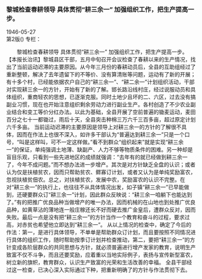 ### 黎城检查春耕领导  具体贯彻“耕三余一”  加强组织工作，把生产提高一步。  

1946-05-27  
第2版()
专栏：

　　黎城检查春耕领导
    具体贯彻“耕三余一” 
    加强组织工作，把生产提高一步。
    【本报长治讯】黎城县区干部，五月中旬召开会议检查了春耕以来的生产情况，找出了当前运动迟滞的主要原因。从今年三月份的春耕动员后，全县的互助组经过了重新整顿，解决了去年遗留下的不等价、没有算清账等问题，运动有了新的开展；有十多个村，已经能依据农户自己的“耕三余一”、“耕二余一”计划组织活动，干部对实现耕三余一的方针，开始有了新的了解。邯长路沿线村庄，经过说服动员和具体组织，重商轻农的思想，已逐渐克服。同时土地少且坏的二、六区，过去没有搞副业习惯，现在也开始注意组织剩余劳动力进行副业生产。各村创造了不少农业副业结合和变工等价分红办法。以此为基础，全县开展了空前普遍的锄麦运动，麦田百分之七十一都锄过，雨后十天，全县突击种棉三万六千三百多亩，超过原定计划六千多亩。
    当前运动迟滞的主要原因是领导上对耕三余一的方针的了解很不具体，因而在作法上也很不深入，如许多干部认为“普遍达到耕三余一”只是一个口号，“叫是这样叫，可不一定这样做。”看不到群众“组织起来”就是实现“耕三余一”的保证，单纯强调土地薄、缺副产、人力不够等物质条件的困难。另一种却是盲目乐观，只看到一些先进地区的成绩就强调：“去年有的就已经做到耕三余一了，今年不成问题。”而不想办法进一步增产。其次是对方针缺乏全盘的认识；或者认为仅是扶植贫农，因而只帮助贫农、鳏寡订计划，或者又认为是单纯奖励富农，忽视扶植贫佃农。总之，对扶植贫农，发展中农，奖励富农的认识不完整。在对“耕三余一”的执行上，也往往不从具体情况出发，如子镇“耕三余一”已早能做到，还硬要群众订“耕三余一”计划，因此群众反映说：“耕三余一咱躺下也能达到了。”有的把推广优良品种当做增产的唯一办法，因而机械的在山地也到处推广优良品种，如黄草沾的薄地连一般庄稼还长不好而硬去推广金皇后，遭群众反对，因而失败。最后一点是没有把“耕三余一”的方针当作一个教育和奋斗的过程，要求过高，对赤贫也希望他立即达到“耕三余一”。
    从以上情况的检查中，确定了今后的作法：第一，是进行具体领导，不单单是帮助群众订计划，而且要按照不同情况进行具体的组织工作，随时帮助按季订计划并检查推动，第二，要把“耕三余一”的方针变成各阶层群众的共同思想与方针，就必须普遍进行增产发家的教育，说明生产致富不仅不斗争，而且还要奖励，应着重以当地实际例子，表扬与宣传新型富农，树立新的旗帜，教育群众，认识生产致富的光荣和生活改善的幸福。
    全县干部经过这一检查，已决心深入实际通过下种，把重新明确了的方针与作法贯彻下去。  
